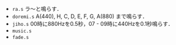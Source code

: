 - `ra.s`
	ラ〜と鳴らす．
- `doremi.s`
	A(440), H, C, D, E, F, G, A(880) まで鳴らす．
- `jiho.s`
	00時に880Hzを0.5秒，07 - 09時に440Hzを0.1秒鳴らす．
- `music.s`
- `fade.s`
